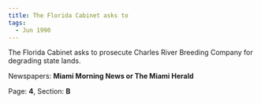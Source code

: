 ```yaml
---  
title: The Florida Cabinet asks to  
tags:  
  - Jun 1990  
---  
```

  
The Florida Cabinet asks to prosecute Charles River Breeding Company for degrading state lands.  
  
Newspapers: **Miami Morning News or The Miami Herald**  
  
Page: **4**, Section: **B** 
